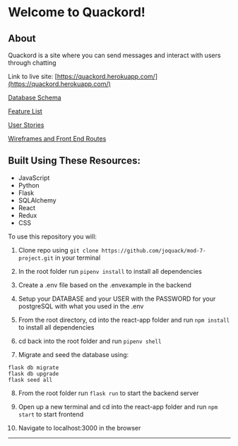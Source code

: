 # Welcome to Quackord!
## About
Quackord is a site where you can send messages and interact with users through chatting

Link to live site: [https://quackord.herokuapp.com/](https://quackord.herokuapp.com/)

[Database Schema](https://github.com/joquack/mod-7-project/wiki/Database-Schema)

[Feature List](https://github.com/joquack/mod-7-project/wiki/Feature-List)

[User Stories](https://github.com/joquack/mod-7-project/wiki/User-Stories)

[Wireframes and Front End Routes](https://github.com/joquack/mod-7-project/wiki/Wireframes-and-Front-End-Routes)

## Built Using These Resources:

 - JavaScript
 - Python
 - Flask
 - SQLAlchemy
 - React
 - Redux
 - CSS
 
To use this repository you will: 
1. Clone repo using ```git clone https://github.com/joquack/mod-7-project.git``` in your terminal

2. In the root folder run ```pipenv install``` to install all dependencies 

3. Create a .env file based on the .envexample in the backend

4. Setup your DATABASE and your USER with the PASSWORD for your postgreSQL with what you used in the .env

5. From the root directory, cd into the react-app folder and run ```npm install``` to install all dependencies

6. cd back into the root folder and run ```pipenv shell```

7. Migrate and seed the database using: 
```
flask db migrate
flask db upgrade
flask seed all
```

8. From the root folder run ```flask run``` to start the backend server

9. Open up a new terminal and cd into the react-app folder and run ```npm start``` to start frontend

10. Navigate to localhost:3000 in the browser

___



